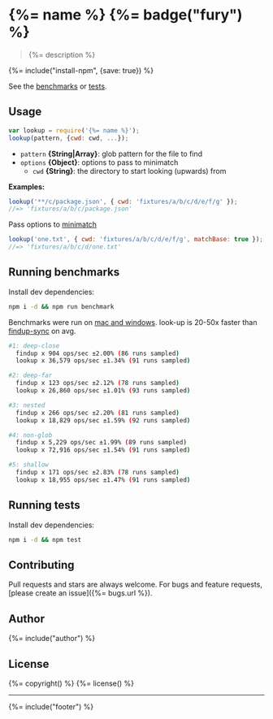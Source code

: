 # {%= name %} {%= badge("fury") %}

> {%= description %}

{%= include("install-npm", {save: true}) %}

See the [benchmarks](#run-benchmarks) or [tests](./test.js).

## Usage

```js
var lookup = require('{%= name %}');
lookup(pattern, {cwd: cwd, ...});
```

- `pattern` **{String|Array}**: glob pattern for the file to find
- `options` **{Object}**: options to pass to minimatch
    + `cwd` **{String}**: the directory to start looking (upwards) from


**Examples:**

```js
lookup('**/c/package.json', { cwd: 'fixtures/a/b/c/d/e/f/g' });
//=> 'fixtures/a/b/c/package.json'
```

Pass options to [minimatch]

```js
lookup('one.txt', { cwd: 'fixtures/a/b/c/d/e/f/g', matchBase: true });
//=> 'fixtures/a/b/c/d/one.txt'
```

## Running benchmarks

Install dev dependencies:

```bash
npm i -d && npm run benchmark
```

Benchmarks were run on [mac and windows](https://github.com/jonschlinkert/look-up/issues/1). look-up is 20-50x faster than [findup-sync] on avg.

```bash
#1: deep-close
  findup x 904 ops/sec ±2.00% (86 runs sampled)
  lookup x 36,579 ops/sec ±1.34% (91 runs sampled)

#2: deep-far
  findup x 123 ops/sec ±2.12% (78 runs sampled)
  lookup x 26,860 ops/sec ±1.01% (93 runs sampled)

#3: nested
  findup x 266 ops/sec ±2.20% (81 runs sampled)
  lookup x 18,829 ops/sec ±1.59% (92 runs sampled)

#4: non-glob
  findup x 5,229 ops/sec ±1.99% (89 runs sampled)
  lookup x 72,916 ops/sec ±1.54% (91 runs sampled)

#5: shallow
  findup x 171 ops/sec ±2.83% (78 runs sampled)
  lookup x 18,955 ops/sec ±1.47% (91 runs sampled)
```

## Running tests

Install dev dependencies:

```bash
npm i -d && npm test
```

## Contributing
Pull requests and stars are always welcome. For bugs and feature requests, [please create an issue]({%= bugs.url %}).

## Author
{%= include("author") %}

## License
{%= copyright() %}
{%= license() %}

***

{%= include("footer") %}

[minimatch]: http://github.com/isaacs/minimatch
[findup-sync]: https://github.com/cowboy/node-findup-sync